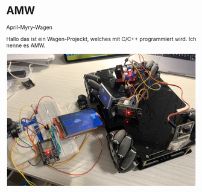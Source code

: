 # AMW
April-Myry-Wagen

Hallo das ist ein Wagen-Projeckt, welches mit C/C++ programmiert wird. Ich nenne es AMW.

<div align=center>
    <img src="https://github.com/myry07/AMW/blob/main/3.Dos/p1.jpg" width="500" height="350">
</div>

